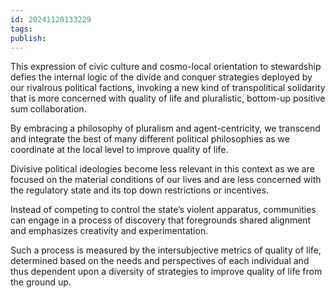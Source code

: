 ```yaml
---
id: 20241120133229
tags: 
publish:
---
```

This expression of civic culture and cosmo-local orientation to stewardship defies the internal logic of the divide and conquer strategies deployed by our rivalrous political factions, invoking a new kind of transpolitical solidarity that is more concerned with quality of life and pluralistic, bottom-up positive sum collaboration.

By embracing a philosophy of pluralism and agent-centricity, we transcend and integrate the best of many different political philosophies as we coordinate at the local level to improve quality of life.

Divisive political ideologies become less relevant in this context as we are focused on the material conditions of our lives and are less concerned with the regulatory state and its top down restrictions or incentives.

Instead of competing to control the state’s violent apparatus, communities can engage in a process of discovery that foregrounds shared alignment and emphasizes creativity and experimentation.

Such a process is measured by the intersubjective metrics of quality of life, determined based on the needs and perspectives of each individual and thus dependent upon a diversity of strategies to improve quality of life from the ground up.